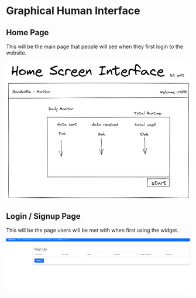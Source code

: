 # Graphical Human Interface

## Home Page

This will be the main page that people will see
when they first login to the website.

![Home page](wireframes/first-blueprint.png)

## Login / Signup Page

This will be the page users will be met with when 
first using the widget.

![signup page](wireframes/signup.png)

## 